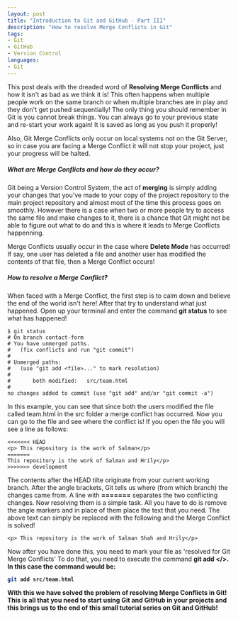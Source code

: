 ```yaml
---
layout: post
title: "Introduction to Git and GitHub - Part III"
description: "How to resolve Merge Conflicts in Git"
tags: 
- Git
- GitHub
- Version Control
languages:
- Git
---
```


This post deals with the dreaded word of <b>Resolving Merge Conflicts</b> and how it isn't as bad as we think it is! This often happens when multiple people work on the same branch or when multiple branches are in play and they don't get pushed sequentially! The only thing you should remember in Git is you cannot break things. You can always go to your previous state and re-start your work again! It is saved as long as you push it properly! 
 
Also, Git Merge Conflicts only occur on local systems not on the Git Server, so in case you are facing a Merge Conflict it will not stop your project, just your progress will be halted.

##### What are Merge Conflicts and how do they occur?

Git being a Version Control System, the act of <b>merging</b> is simply adding your changes that you've made to your copy of the project repository to the main project repository and almost most of the time this process goes on smoothly. However there is a case when two or more people try to access the same file and make changes to it, there is a chance that Git might not be able to figure out what to do and this is where it leads to Merge Conflicts happenning.  

Merge Conflicts usually occur in the case where <b>Delete Mode</b> has occurred! If say, one user has deleted a file and another user has modified the contents of that file, then a Merge Conflict occurs!

##### How to resolve a Merge Conflict?

When faced with a Merge Conflict, the first step is to calm down and believe the end of the world isn't here! After that try to understand what just happened. Open up your terminal and enter the command <b>git status</b> to see what has happened!

```
$ git status
# On branch contact-form
# You have unmerged paths.
#   (fix conflicts and run "git commit")
#
# Unmerged paths:
#   (use "git add <file>..." to mark resolution)
#
#       both modified:   src/team.html
#
no changes added to commit (use "git add" and/or "git commit -a")
```

In this example, you can see that since both the users modified the file called team.html in the src folder a merge conflict has occurred. Now you can go to the file and see where the conflict is! If you open the file you will see a line as follows:

```
<<<<<<< HEAD
<p> This repository is the work of Salman</p>
=======
This repository is the work of Salman and Hrily</p>
>>>>>>> development
```

The contents after the HEAD tilte originate from your current working branch. After the angle brackets, Git tells us where (from which branch) the changes came from. A line with <b>=======</b> separates the two conflicting changes. Now resolving them is a simple task. All you have to do is remove the angle markers and in place of them place the text that you need. The above text can simply be replaced with the following and the Merge Conflict is solved!

```
<p> This repository is the work of Salman Shah and Hrily</p>
```

Now after you have done this, you need to mark your file as 'resolved for Git Merge Conflicts' To do that, you need to execute the command <b>git add <filename></>. In this case the command would be:

```bash
git add src/team.html
```

With this we have solved the problem of resolving Merge Conflicts in Git! This is all that you need to start using Git and GitHub in your projects and this brings us to the end of this small tutorial series on Git and GitHub!  



